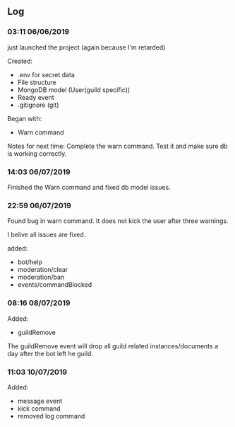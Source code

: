 ## Log

### 03:11 06/06/2019

just launched the project (again because I'm retarded)

Created:

- .env for secret data
- File structure
- MongoDB model (User(guild specific))
- Ready event
- .gitignore (git)

Began with:

- Warn command

Notes for next time:
Complete the warn command. Test it and make sure db is working correctly.

### 14:03 06/07/2019

Finished the Warn command and fixed db model issues.

### 22:59 06/07/2019

Found bug in warn command. It does not kick the user after three warnings.

I belive all issues are fixed.

added:

- bot/help
- moderation/clear
- moderation/ban
- events/commandBlocked

### 08:16 08/07/2019

Added:

- guildRemove

The guildRemove event will drop all guild related instances/documents a day after the bot left he guild.

### 11:03 10/07/2019

Added:

- message event
- kick command
- removed log command
